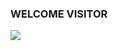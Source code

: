 ### WELCOME VISITOR

<a href="https://github.com/BoGorK">
  <img align="center" src="https://github-readme-stats.vercel.app/api?username=BoGorK&show_icons=true&theme=radical" />
</a>
